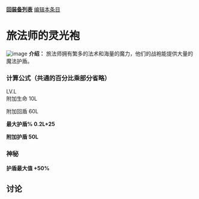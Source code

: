 [**回装备列表**](index.md)  [编辑本条目](https://github.com/GuguTown/Wiki/edit/main/equip/旅法师的灵光袍.md) 
# 旅法师的灵光袍
![image](https://user-images.githubusercontent.com/35645329/193944192-29cdd432-49fe-4cc5-9810-8d4ece82ac87.png) **介绍：** 旅法师拥有繁多的法术和海量的魔力，他们的战袍能提供大量的魔法护盾。
### 计算公式（共通的百分比乘部分省略）
LV.L   
附加生命 10L

附加回盾 60L

**最大护盾% 0.2L+25**

**附加护盾 50L**

### 神秘
**护盾最大值 +50%**

## 讨论
<script  src="https://utteranc.es/client.js" repo="GuguTown/Discuss" issue-term="pathname" theme="github-light" crossorigin="anonymous" async></script>
